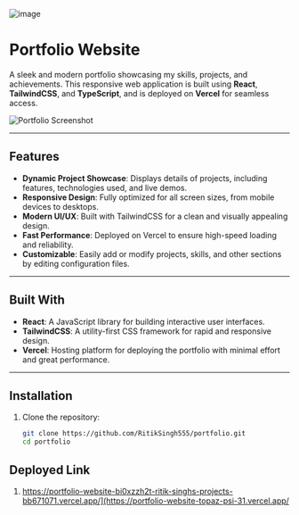 ![image](https://github.com/user-attachments/assets/6510b62f-62fa-42cb-8ba2-c14de6ebeeb3)

# Portfolio Website

A sleek and modern portfolio showcasing my skills, projects, and achievements. This responsive web application is built using **React**, **TailwindCSS**, and **TypeScript**, and is deployed on **Vercel** for seamless access.

![Portfolio Screenshot](./screenshot.png)

---

## Features

- **Dynamic Project Showcase**: Displays details of projects, including features, technologies used, and live demos.
- **Responsive Design**: Fully optimized for all screen sizes, from mobile devices to desktops.
- **Modern UI/UX**: Built with TailwindCSS for a clean and visually appealing design.
- **Fast Performance**: Deployed on Vercel to ensure high-speed loading and reliability.
- **Customizable**: Easily add or modify projects, skills, and other sections by editing configuration files.

---

## Built With

- **React**: A JavaScript library for building interactive user interfaces.
- **TailwindCSS**: A utility-first CSS framework for rapid and responsive design.
- **Vercel**: Hosting platform for deploying the portfolio with minimal effort and great performance.

---

## Installation

1. Clone the repository:
   ```bash
   git clone https://github.com/RitikSingh555/portfolio.git
   cd portfolio

## Deployed Link

1. https://portfolio-website-bi0xzzh2t-ritik-singhs-projects-bb671071.vercel.app/](https://portfolio-website-topaz-psi-31.vercel.app/
